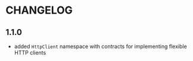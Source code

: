 CHANGELOG
=========

1.1.0
-----

 * added `HttpClient` namespace with contracts for implementing flexible HTTP clients
